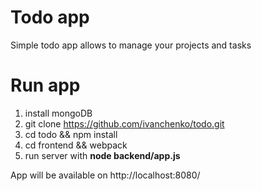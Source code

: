 # Todo app
Simple todo app allows to manage your projects and tasks

# Run app
1. install mongoDB
2. git clone https://github.com/ivanchenko/todo.git
3. cd todo && npm install
4. cd frontend && webpack
5. run server with **node backend/app.js**

App will be available on http://localhost:8080/
